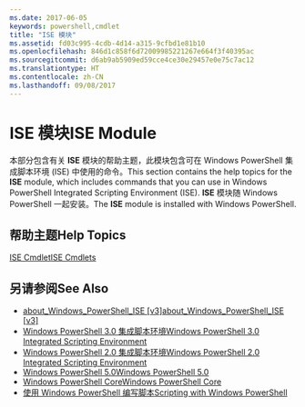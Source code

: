 ```yaml
---
ms.date: 2017-06-05
keywords: powershell,cmdlet
title: "ISE 模块"
ms.assetid: fd03c995-4cdb-4d14-a315-9cfbd1e81b10
ms.openlocfilehash: 846d1c858f6d72009985221267e664f3f40395ac
ms.sourcegitcommit: d6ab9ab5909ed59cce4ce30e29457e0e75c7ac12
ms.translationtype: HT
ms.contentlocale: zh-CN
ms.lasthandoff: 09/08/2017
---
```

# <a name="ise-module"></a><span data-ttu-id="749a8-103">ISE 模块</span><span class="sxs-lookup"><span data-stu-id="749a8-103">ISE Module</span></span>
<span data-ttu-id="749a8-104">本部分包含有关 **ISE** 模块的帮助主题，此模块包含可在 Windows PowerShell 集成脚本环境 (ISE) 中使用的命令。</span><span class="sxs-lookup"><span data-stu-id="749a8-104">This section contains the help topics for the **ISE** module, which includes commands that you can use in Windows PowerShell Integrated Scripting Environment (ISE).</span></span> <span data-ttu-id="749a8-105">**ISE** 模块随 Windows PowerShell 一起安装。</span><span class="sxs-lookup"><span data-stu-id="749a8-105">The **ISE** module is installed with Windows PowerShell.</span></span>

## <a name="help-topics"></a><span data-ttu-id="749a8-106">帮助主题</span><span class="sxs-lookup"><span data-stu-id="749a8-106">Help Topics</span></span>
[<span data-ttu-id="749a8-107">ISE Cmdlet</span><span class="sxs-lookup"><span data-stu-id="749a8-107">ISE Cmdlets</span></span>](http://go.microsoft.com/fwlink/?LinkID=254686)

## <a name="see-also"></a><span data-ttu-id="749a8-108">另请参阅</span><span class="sxs-lookup"><span data-stu-id="749a8-108">See Also</span></span>
- <span data-ttu-id="749a8-109">[about_Windows_PowerShell_ISE [v3]](https://technet.microsoft.com/en-us/library/dfa54d47-60c6-4fff-8197-c747e8d411bb)</span><span class="sxs-lookup"><span data-stu-id="749a8-109">[about_Windows_PowerShell_ISE [v3]](https://technet.microsoft.com/en-us/library/dfa54d47-60c6-4fff-8197-c747e8d411bb)</span></span>
- [<span data-ttu-id="749a8-110">Windows PowerShell 3.0 集成脚本环境</span><span class="sxs-lookup"><span data-stu-id="749a8-110">Windows PowerShell 3.0 Integrated Scripting Environment</span></span>](http://go.microsoft.com/fwlink/?LinkId=254681)
- [<span data-ttu-id="749a8-111">Windows PowerShell 2.0 集成脚本环境</span><span class="sxs-lookup"><span data-stu-id="749a8-111">Windows PowerShell 2.0 Integrated Scripting Environment</span></span>](http://go.microsoft.com/fwlink/?LinkID=238569)
- [<span data-ttu-id="749a8-112">Windows PowerShell 5.0</span><span class="sxs-lookup"><span data-stu-id="749a8-112">Windows PowerShell 5.0</span></span>](../../whats-new/What-s-New-in-Windows-PowerShell-50.md)
- [<span data-ttu-id="749a8-113">Windows PowerShell Core</span><span class="sxs-lookup"><span data-stu-id="749a8-113">Windows PowerShell Core</span></span>](https://technet.microsoft.com/en-us/library/4b75f1e4-f327-48f3-92ab-bf5435094d41)
- [<span data-ttu-id="749a8-114">使用 Windows PowerShell 编写脚本</span><span class="sxs-lookup"><span data-stu-id="749a8-114">Scripting with Windows PowerShell</span></span>](../../getting-started/fundamental/Scripting-with-Windows-PowerShell.md)

